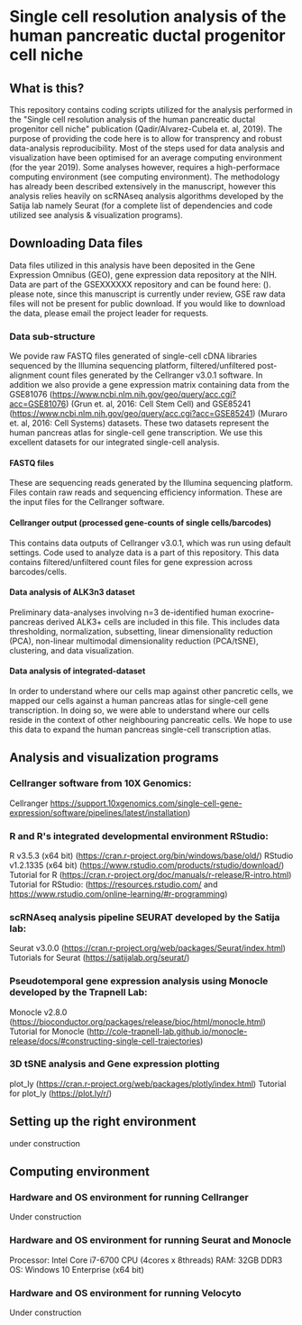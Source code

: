 # Single cell resolution analysis of the human pancreatic ductal progenitor cell niche

## What is this?
This repository contains coding scripts utilized for the analysis performed in the "Single cell resolution analysis of the human pancreatic ductal progenitor cell niche" publication (Qadir/Alvarez-Cubela et. al, 2019). The purpose of providing the code here is to allow for transprency and robust data-analysis reproducibility. Most of the steps used for data analysis and visualization have been optimised for an average computing environment (for the year 2019). Some analyses however, requires a high-performace computing environment (see computing environment). The methodology has already been described extensively in the manuscript, however this analysis relies heavily on scRNAseq analysis algorithms developed by the Satija lab namely Seurat (for a complete list of dependencies and code utilized see analysis & visualization programs).

## Downloading Data files
Data files utilized in this analysis have been deposited in the Gene Expression Omnibus (GEO), gene expression data repository at the NIH. Data are part of the GSEXXXXXX repository and can be found here: (). please note, since this manuscript is currently under review, GSE raw data files will not be present for public download. If you would like to download the data, please email the project leader for requests. 

### Data sub-structure
We povide raw FASTQ files generated of single-cell cDNA libraries sequenced by the Illumina sequencing platform, filtered/unfiltered post-alignment count files generated by the Cellranger v3.0.1 software. In addition we also provide a gene expression matrix containing data from the GSE81076 (https://www.ncbi.nlm.nih.gov/geo/query/acc.cgi?acc=GSE81076) (Grun et. al, 2016: Cell Stem Cell) and GSE85241 (https://www.ncbi.nlm.nih.gov/geo/query/acc.cgi?acc=GSE85241) (Muraro et. al, 2016: Cell Systems) datasets. These two datasets represent the human pancreas atlas for single-cell gene transcription. We use this excellent datasets for our integrated single-cell analysis.

#### FASTQ files
These are sequencing reads generated by the Illumina sequencing platform. Files contain raw reads and sequencing efficiency information.
These are the input files for the Cellranger software.

#### Cellranger output (processed gene-counts of single cells/barcodes)
This contains data outputs of Cellranger v3.0.1, which was run using default settings. Code used to analyze data is a part of this repository. This data contains filtered/unfiltered count files for gene expression across barcodes/cells. 

#### Data analysis of ALK3n3 dataset
Preliminary data-analyses involving n=3 de-identified human exocrine-pancreas derived ALK3+ cells are included in this file. This includes data thresholding, normalization, subsetting, linear dimensionality reduction (PCA), non-linear multimodal dimensionality reduction (PCA/tSNE), clustering, and data visualization.

#### Data analysis of integrated-dataset
In order to understand where our cells map against other pancretic cells, we mapped our cells against a human pancreas atlas for single-cell gene transcription. In doing so, we were able to understand where our cells reside in the context of other neighbouring pancreatic cells. We hope to use this data to expand the human pancreas single-cell transcription atlas. 

## Analysis and visualization programs
### Cellranger software from 10X Genomics:
Cellranger https://support.10xgenomics.com/single-cell-gene-expression/software/pipelines/latest/installation)

### R and R's integrated developmental environment RStudio:
R v3.5.3 (x64 bit) (https://cran.r-project.org/bin/windows/base/old/)
RStudio v1.2.1335 (x64 bit) (https://www.rstudio.com/products/rstudio/download/)
Tutorial for R (https://cran.r-project.org/doc/manuals/r-release/R-intro.html)
Tutorial for RStudio: (https://resources.rstudio.com/ and https://www.rstudio.com/online-learning/#r-programming)

### scRNAseq analysis pipeline SEURAT developed by the Satija lab:
Seurat v3.0.0 (https://cran.r-project.org/web/packages/Seurat/index.html)
Tutorials for Seurat (https://satijalab.org/seurat/)

### Pseudotemporal gene expression analysis using Monocle developed by the Trapnell Lab:
Monocle v2.8.0 (https://bioconductor.org/packages/release/bioc/html/monocle.html)
Tutorial for Monocle (http://cole-trapnell-lab.github.io/monocle-release/docs/#constructing-single-cell-trajectories)

### 3D tSNE analysis and Gene expression plotting
plot_ly (https://cran.r-project.org/web/packages/plotly/index.html)
Tutorial for plot_ly (https://plot.ly/r/)

## Setting up the right environment
under construction

## Computing environment
### Hardware and OS environment for running Cellranger
Under construction

### Hardware and OS environment for running Seurat and Monocle
Processor: Intel Core i7-6700 CPU (4cores x 8threads)
RAM: 32GB DDR3
OS: Windows 10 Enterprise (x64 bit)

### Hardware and OS environment for running Velocyto
Under construction
